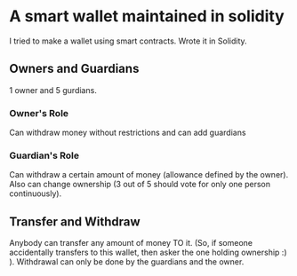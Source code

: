 # A smart wallet maintained in solidity
I tried to make a wallet using smart contracts. Wrote it in Solidity. 
## Owners and Guardians
1 owner and 5 gurdians. 
### Owner's Role
Can withdraw money without restrictions and can add guardians
### Guardian's Role
Can withdraw a certain amount of money (allowance defined by the owner). Also can change ownership (3 out of 5 should vote for only one person continuously).
## Transfer and Withdraw
Anybody can transfer any amount of money TO it. (So, if someone accidentally transfers to this wallet, then asker the one holding ownership :) ). Withdrawal can only be done by the guardians and the owner.